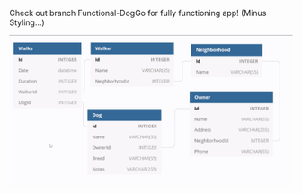 Check out branch Functional-DogGo for fully functioning app!
(Minus Styling...)

![doggo-erd](/images/doggoerd.png)
